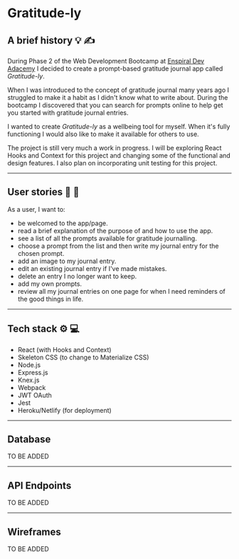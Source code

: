 # Gratitude-ly

## A brief history :bulb: :writing_hand:

During Phase 2 of the Web Development Bootcamp at [Enspiral Dev Adacemy](https://devacademy.co.nz) I decided to create a prompt-based gratitude journal app called _Gratitude-ly_.

When I was introduced to the concept of gratitude journal many years ago I struggled to make it a habit as I didn't know what to write about. During the bootcamp I discovered that you can search for prompts online to help get you started with gratitude journal entries.

I wanted to create _Gratitude-ly_ as a wellbeing tool for myself. When it's fully functioning I would also like to make it available for others to use.

The project is still very much a work in progress. I will be exploring React Hooks and Context for this project and changing some of the functional and design features. I also plan on incorporating unit testing for this project.

---

## User stories :open_book: :scroll:

As a user, I want to:

- be welcomed to the app/page.
- read a brief explanation of the purpose of and how to use the app.
- see a list of all the prompts available for gratitude journalling.
- choose a prompt from the list and then write my journal entry for the chosen prompt.
- add an image to my journal entry.
- edit an existing journal entry if I've made mistakes.
- delete an entry I no longer want to keep.
- add my own prompts.
- review all my journal entries on one page for when I need reminders of the good things in life.

---

## Tech stack :gear: :computer:

- React (with Hooks and Context)
- Skeleton CSS (to change to Materialize CSS)
- Node.js
- Express.js
- Knex.js
- Webpack
- JWT OAuth
- Jest
- Heroku/Netlify (for deployment)

---

## Database

TO BE ADDED

---

## API Endpoints

TO BE ADDED

---

## Wireframes

TO BE ADDED